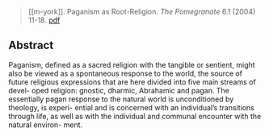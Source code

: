 > [[m-york]]. Paganism as Root-Religion. *The Pomegranate* 6.1 (2004) 11-18. [pdf](a/m-york2004.pdf)

## Abstract
Paganism, defined as a sacred religion with the tangible or sentient, might also be viewed as a spontaneous response to the world, the source of future religious expressions that are here divided into five main streams of devel- oped religion: gnostic, dharmic, Abrahamic and pagan. The essentially pagan response to the natural world is unconditioned by theology, is experi- ential and is concerned with an individual’s transitions through life, as well as with the individual and communal encounter with the natural environ- ment.